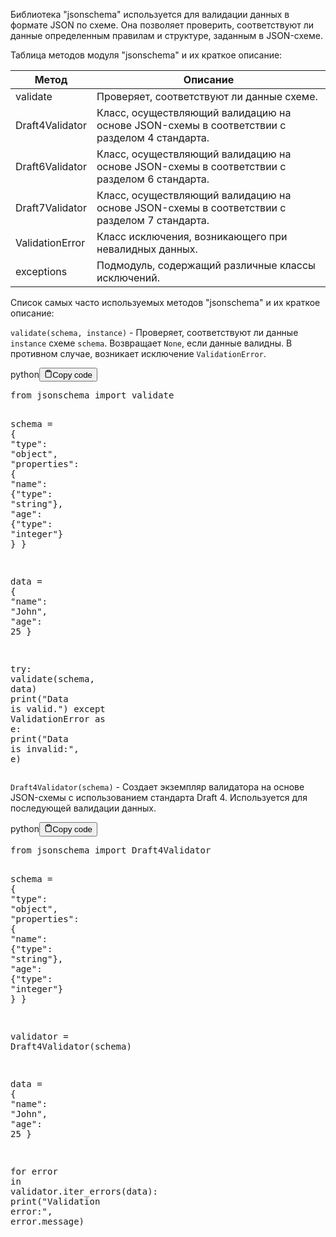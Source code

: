 <p>Библиотека "jsonschema" используется для валидации данных в формате JSON по схеме.
Она позволяет проверить, соответствуют ли данные определенным правилам и структуре, заданным в JSON-схеме.</p>
<p>Таблица методов модуля "jsonschema" и их краткое описание:</p>
<table>
<thead>
<tr>
<th>Метод</th>
<th>Описание</th>
</tr>
</thead>
<tbody>
<tr>
<td>validate</td>
<td>Проверяет, соответствуют ли данные схеме.</td>
</tr>
<tr>
<td>Draft4Validator</td>
<td>Класс, осуществляющий валидацию на основе JSON-схемы в соответствии с разделом 4 стандарта.</td>
</tr>
<tr>
<td>Draft6Validator</td>
<td>Класс, осуществляющий валидацию на основе JSON-схемы в соответствии с разделом 6 стандарта.</td>
</tr>
<tr>
<td>Draft7Validator</td>
<td>Класс, осуществляющий валидацию на основе JSON-схемы в соответствии с разделом 7 стандарта.</td>
</tr>
<tr>
<td>ValidationError</td>
<td>Класс исключения, возникающего при невалидных данных.</td>
</tr>
<tr>
<td>exceptions</td>
<td>Подмодуль, содержащий различные классы исключений.</td>
</tr>
</tbody>
</table>
<p>Список самых часто используемых методов "jsonschema" и их краткое описание:</p>
<p><code>validate(schema, instance)</code> - Проверяет, соответствуют ли данные <code>instance</code> схеме <code>schema</code>.
Возвращает <code>None</code>, если данные валидны. В противном случае, возникает исключение <code>ValidationError</code>.</p>
<div class="code-element"><div class="lang-line"><text>python</text><button class="copy-button" id="code141b" onclick="copyCode(code141, code141b)"><svg stroke="currentColor" fill="none" stroke-width="2" viewBox="0 0 24 24" stroke-linecap="round" stroke-linejoin="round" class="h-4 w-4" height="1em" width="1em" xmlns="http://www.w3.org/2000/svg"><path d="M16 4h2a2 2 0 0 1 2 2v14a2 2 0 0 1-2 2H6a2 2 0 0 1-2-2V6a2 2 0 0 1 2-2h2"></path><rect x="8" y="2" width="8" height="4" rx="1" ry="1"></rect></svg><text>Copy code</text></button></div><div class="code" id="code141"><div class="highlight"><pre><span></span><span class="kn">from</span> <span class="nn">jsonschema</span> <span class="kn">import</span> <span class="n">validate</span>

<span class="n">schema</span> <span class="o">=</span> <span class="p">{</span>
    <span class="s2">&quot;type&quot;</span><span class="p">:</span> <span class="s2">&quot;object&quot;</span><span class="p">,</span>
    <span class="s2">&quot;properties&quot;</span><span class="p">:</span> <span class="p">{</span>
        <span class="s2">&quot;name&quot;</span><span class="p">:</span> <span class="p">{</span><span class="s2">&quot;type&quot;</span><span class="p">:</span> <span class="s2">&quot;string&quot;</span><span class="p">},</span>
        <span class="s2">&quot;age&quot;</span><span class="p">:</span> <span class="p">{</span><span class="s2">&quot;type&quot;</span><span class="p">:</span> <span class="s2">&quot;integer&quot;</span><span class="p">}</span>
    <span class="p">}</span>
<span class="p">}</span>

<span class="n">data</span> <span class="o">=</span> <span class="p">{</span>
    <span class="s2">&quot;name&quot;</span><span class="p">:</span> <span class="s2">&quot;John&quot;</span><span class="p">,</span>
    <span class="s2">&quot;age&quot;</span><span class="p">:</span> <span class="mi">25</span>
<span class="p">}</span>

<span class="k">try</span><span class="p">:</span>
    <span class="n">validate</span><span class="p">(</span><span class="n">schema</span><span class="p">,</span> <span class="n">data</span><span class="p">)</span>
    <span class="nb">print</span><span class="p">(</span><span class="s2">&quot;Data is valid.&quot;</span><span class="p">)</span>
<span class="k">except</span> <span class="n">ValidationError</span> <span class="k">as</span> <span class="n">e</span><span class="p">:</span>
    <span class="nb">print</span><span class="p">(</span><span class="s2">&quot;Data is invalid:&quot;</span><span class="p">,</span> <span class="n">e</span><span class="p">)</span>
</pre></div></div></div>

<p><code>Draft4Validator(schema)</code> - Создает экземпляр валидатора на основе JSON-схемы с использованием стандарта Draft 4.
Используется для последующей валидации данных.</p>
<div class="code-element"><div class="lang-line"><text>python</text><button class="copy-button" id="code142b" onclick="copyCode(code142, code142b)"><svg stroke="currentColor" fill="none" stroke-width="2" viewBox="0 0 24 24" stroke-linecap="round" stroke-linejoin="round" class="h-4 w-4" height="1em" width="1em" xmlns="http://www.w3.org/2000/svg"><path d="M16 4h2a2 2 0 0 1 2 2v14a2 2 0 0 1-2 2H6a2 2 0 0 1-2-2V6a2 2 0 0 1 2-2h2"></path><rect x="8" y="2" width="8" height="4" rx="1" ry="1"></rect></svg><text>Copy code</text></button></div><div class="code" id="code142"><div class="highlight"><pre><span></span><span class="kn">from</span> <span class="nn">jsonschema</span> <span class="kn">import</span> <span class="n">Draft4Validator</span>

<span class="n">schema</span> <span class="o">=</span> <span class="p">{</span>
    <span class="s2">&quot;type&quot;</span><span class="p">:</span> <span class="s2">&quot;object&quot;</span><span class="p">,</span>
    <span class="s2">&quot;properties&quot;</span><span class="p">:</span> <span class="p">{</span>
        <span class="s2">&quot;name&quot;</span><span class="p">:</span> <span class="p">{</span><span class="s2">&quot;type&quot;</span><span class="p">:</span> <span class="s2">&quot;string&quot;</span><span class="p">},</span>
        <span class="s2">&quot;age&quot;</span><span class="p">:</span> <span class="p">{</span><span class="s2">&quot;type&quot;</span><span class="p">:</span> <span class="s2">&quot;integer&quot;</span><span class="p">}</span>
    <span class="p">}</span>
<span class="p">}</span>

<span class="n">validator</span> <span class="o">=</span> <span class="n">Draft4Validator</span><span class="p">(</span><span class="n">schema</span><span class="p">)</span>

<span class="n">data</span> <span class="o">=</span> <span class="p">{</span>
    <span class="s2">&quot;name&quot;</span><span class="p">:</span> <span class="s2">&quot;John&quot;</span><span class="p">,</span>
    <span class="s2">&quot;age&quot;</span><span class="p">:</span> <span class="mi">25</span>
<span class="p">}</span>

<span class="k">for</span> <span class="n">error</span> <span class="ow">in</span> <span class="n">validator</span><span class="o">.</span><span class="n">iter_errors</span><span class="p">(</span><span class="n">data</span><span class="p">):</span>
    <span class="nb">print</span><span class="p">(</span><span class="s2">&quot;Validation error:&quot;</span><span class="p">,</span> <span class="n">error</span><span class="o">.</span><span class="n">message</span><span class="p">)</span>
</pre></div></div></div>